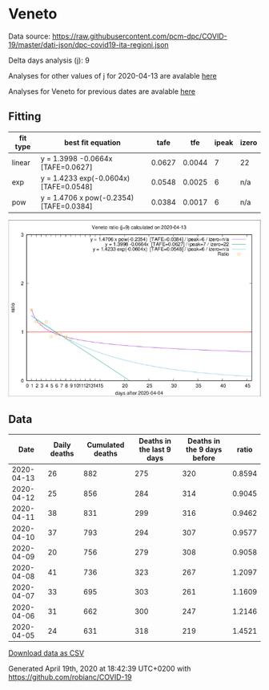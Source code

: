 # Veneto

Data source: https://raw.githubusercontent.com/pcm-dpc/COVID-19/master/dati-json/dpc-covid19-ita-regioni.json

Delta days analysis (j): 9

Analyses for other values of j for 2020-04-13 are avalable [here](../2020-04-13/README.md)

Analyses for Veneto for previous dates are avalable [here](../README.md)

## Fitting 
|fit type|best fit equation|tafe|tfe|ipeak|izero|
|-------|-----|--------|------|---|---|
|linear|y = 1.3998 -0.0664x  [TAFE=0.0627]|0.0627|0.0044|7|22|
|exp|y = 1.4233 exp(-0.0604x)  [TAFE=0.0548]|0.0548|0.0025|6|n/a|
|pow|y = 1.4706 x pow(-0.2354)  [TAFE=0.0384]|0.0384|0.0017|6|n/a|

![Plot](COVID-19_veneto_j9_2020-04-13.png)

## Data
|Date|Daily deaths|Cumulated deaths|Deaths in the last 9 days|Deaths in the 9 days before|ratio|
|----|----------|-----------|-------|--------------------|-----|
|2020-04-13|26|882|275|320|0.8594|
|2020-04-12|25|856|284|314|0.9045|
|2020-04-11|38|831|299|316|0.9462|
|2020-04-10|37|793|294|307|0.9577|
|2020-04-09|20|756|279|308|0.9058|
|2020-04-08|41|736|323|267|1.2097|
|2020-04-07|33|695|303|261|1.1609|
|2020-04-06|31|662|300|247|1.2146|
|2020-04-05|24|631|318|219|1.4521|

[Download data as CSV](COVID-19_veneto_j9_2020-04-13.csv)

Generated April 19th, 2020 at 18:42:39 UTC+0200 with https://github.com/robianc/COVID-19
